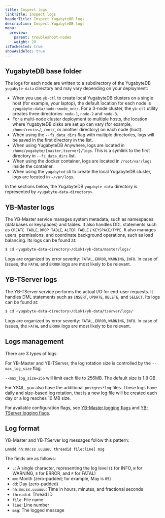 ```yaml
---
title: Inspect logs
linkTitle: Inspect logs
headerTitle: Inspect YugabyteDB logs
description: Inspect YugabyteDB logs
menu:
  preview:
    parent: troubleshoot-nodes
    weight: 20
isTocNested: true
showAsideToc: true
---
```


## YugabyteDB base folder

The logs for each node are written to a subdirectory of the YugabyteDB `yugabyte-data` directory and may vary depending on your deployment:

- When you use `yb-ctl` to create local YugabyteDB clusters on a single host (for example, your laptop), the default location for each node is `/yugabyte-data/node-<node_nr>/`.
For a 3-node cluster, the `yb-ctl` utility creates three directories: `node-1`, `node-2` and `node-3`.
- For a multi-node cluster deployment to multiple hosts, the location where YugabyteDB disks are set up can vary (for example, `/home/centos/`, `/mnt/`, or another directory) on each node (host).
- When using the `--fs_data_dirs` flag with multiple directories, logs will be saved in the first directory in the list.
- When using YugabyteDB Anywhere, logs are located in `/home/yugabyte/{master,tserver}/logs`. This is a symlink to the first directory in `--fs_data_dirs` list.
- When using the docker container, logs are located in `/root/var/logs` inside the container.
- When using the `yugabyted` cli to create the local YugabyteDB cluster, logs are located in `~/var/logs`.

In the sections below, the YugabyteDB `yugabyte-data` directory is represented by `<yugabyte-data-directory>`.

## YB-Master logs

The YB-Master service manages system metadata, such as namespaces (databases or keyspaces) and tables. It also handles DDL statements such as `CREATE TABLE`, `DROP TABLE`, `ALTER TABLE` / `KEYSPACE/TYPE`.  It also manages users, permissions, and coordinate background operations, such as load balancing. Its logs can be found at:

```sh
$ cd <yugabyte-data-directory>/disk1/yb-data/master/logs/
```

Logs are organized by error severity: `FATAL`, `ERROR`, `WARNING`, `INFO`. In case of issues, the `FATAL` and `ERROR` logs are most likely to be relevant.

## YB-TServer logs

The YB-TServer service performs the actual I/O for end-user requests. It handles DML statements such as `INSERT`, `UPDATE`, `DELETE`, and `SELECT`. Its logs can be found at:

```sh
$ cd <yugabyte-data-directory>/disk1/yb-data/tserver/logs/
```

Logs are organized by error severity: `FATAL`, `ERROR`, `WARNING`, `INFO`. In case of issues, the `FATAL` and `ERROR` logs are most likely to be relevant.

## Logs management

There are 3 types of logs:

For YB-Master and YB-TServer, the log rotation size is controlled by the `--max_log_size` flag.

`--max_log_size=256` will limit each file to 256MB. The default size is 1.8 GB.

For YSQL, you also have the additional `postgres*log` files. These logs have daily and size-based log rotation, that is a new log file will be created each day or a log reaches 10 MB size.

For available configuration flags, see [YB-Master logging flags](../../../reference/configuration/yb-master/#logging-flags) and [YB-TServer logging flags](../../../reference/configuration/yb-tserver/#logging-flags).

## Log format

YB-Master and YB-TServer log messages follow this pattern:

```output
Lmmdd hh:mm:ss.uuuuuu threadid file:line] msg
```

The fields are as follows:

- `L`: A single character, representing the log level (`I` for INFO, `W` for WARNING, `E` for ERROR, and `F` for FATAL)
- `mm`: Month (zero-padded; for example, May is `05`)
- `dd`: Day (zero-padded)
- `hh:mm:ss.uuuuuu`: Time in hours, minutes, and fractional seconds
- `threadid`: Thread ID
- `file`: File name
- `line`: Line number
- `msg`: The logged message
